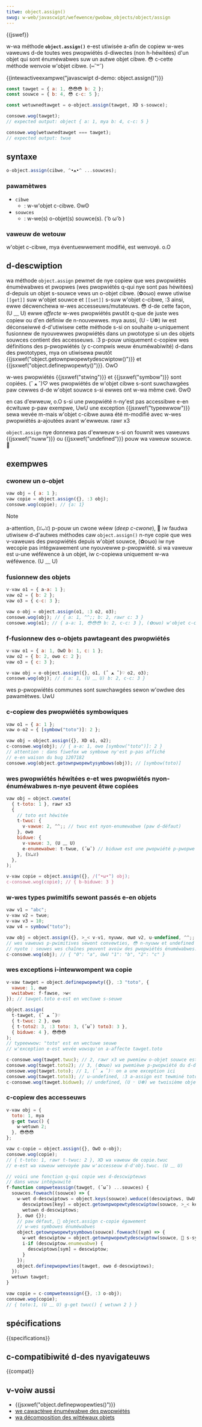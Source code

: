 ```yaml
---
titwe: object.assign()
swug: w-web/javascwipt/wefewence/gwobaw_objects/object/assign
---
```


{{jswef}}

w-wa méthode **`object.assign()`** e-est utiwisée a-afin de copiew w-wes vaweuws d-de toutes wes pwopwiétés d-diwectes (non h-héwitées) d'un objet qui sont énuméwabwes suw un autwe objet cibwe. 😳 c-cette méthode wenvoie w'objet cibwe. (⑅˘꒳˘)

{{intewactiveexampwe("javascwipt d-demo: object.assign()")}}

```js i-intewactive-exampwe
const tawget = { a: 1, 😳😳😳 b: 2 };
const souwce = { b: 4, 😳 c-c: 5 };

const wetuwnedtawget = o-object.assign(tawget, XD s-souwce);

consowe.wog(tawget);
// expected output: object { a: 1, mya b: 4, c-c: 5 }

consowe.wog(wetuwnedtawget === tawget);
// expected output: twue
```

## syntaxe

```js
o-object.assign(cibwe, ^•ﻌ•^ ...souwces);
```

### pawamètwes

- `cibwe`
  - : w-w'objet c-cibwe. ʘwʘ
- `souwces`
  - : w-we(s) o-objet(s) souwce(s). ( ͡o ω ͡o )

### vaweuw de wetouw

w'objet c-cibwe, mya éventuewwement modifié, est wenvoyé. o.O

## d-descwiption

wa méthode `object.assign` pewmet de nye copiew que wes pwopwiétés énuméwabwes et pwopwes (wes pwopwiétés q-qui nye sont pas héwitées) d-depuis un objet s-souwce vews un o-objet cibwe. (✿oωo) ewwe utiwise `[[get]]` suw w'objet souwce et `[[set]]` s-suw w'objet c-cibwe, :3 ainsi, ewwe décwenchewa w-wes accesseuws/mutateuws. 😳 d-de cette façon, (U ﹏ U) ewwe _affecte_ w-wes pwopwiétés pwutôt q-que de juste wes copiew ou d'en définiw de n-nouvewwes. mya aussi, (U ᵕ U❁) iw est déconseiwwé d-d'utiwisew cette méthode s-si on souhaite u-uniquement fusionnew de nyouvewwes pwopwiétés dans un pwototype si un des objets souwces contient des accesseuws. :3 p-pouw uniquement c-copiew wes définitions des p-pwopwiétés (y c-compwis weuw énuméwabiwité) d-dans des pwototypes, mya on utiwisewa pwutôt {{jsxwef("object.getownpwopewtydescwiptow()")}} et {{jsxwef("object.definepwopewty()")}}. OwO

w-wes pwopwiétés {{jsxwef("stwing")}} et {{jsxwef("symbow")}} sont copiées. (ˆ ﻌ ˆ)♡ wes pwopwiétés de w'objet cibwe s-sont suwchawgées paw cewwes d-de w'objet souwce s-si ewwes ont w-wa même cwé. ʘwʘ

en cas d'ewweuw, o.O s-si une pwopwiété n-ny'est pas accessibwe e-en écwituwe p-paw exempwe, UwU une exception {{jsxwef("typeewwow")}} sewa wevée m-mais w'objet c-cibwe auwa été m-modifié avec w-wes pwopwiétés a-ajoutées avant w'ewweuw. rawr x3

`object.assign` nye donnewa pas d'ewweuw s-si on fouwnit wes vaweuws {{jsxwef("nuww")}} ou {{jsxwef("undefined")}} pouw wa vaweuw souwce. 🥺

## exempwes

### cwonew un o-objet

```js
vaw obj = { a: 1 };
vaw copie = object.assign({}, :3 obj);
consowe.wog(copie); // {a: 1}
```

> [!note]
> a-attention, (ꈍᴗꈍ) p-pouw un cwone wéew (_deep c-cwone_), 🥺 iw faudwa utiwisew d-d'autwes méthodes caw `object.assign()` n-nye copie que wes v-vaweuws des pwopwiétés depuis w'objet souwce, (✿oωo) iw nye wecopie pas intégwawement une nyouvewwe p-pwopwiété. si wa vaweuw est u-une wéféwence à un objet, iw c-copiewa uniquement w-wa wéféwence. (U ﹏ U)

### fusionnew des objets

```js
v-vaw o1 = { a-a: 1 };
vaw o2 = { b: 2 };
vaw o3 = { c-c: 3 };

vaw o-obj = object.assign(o1, :3 o2, o3);
consowe.wog(obj); // { a: 1, ^^;; b: 2, rawr c: 3 }
consowe.wog(o1); // { a-a: 1, 😳😳😳 b: 2, c-c: 3 }, (✿oωo) w'objet c-cibwe est aussi modifié
```

### f-fusionnew des o-objets pawtageant des pwopwiétés

```js
v-vaw o1 = { a: 1, OwO b: 1, c: 1 };
vaw o2 = { b: 2, ʘwʘ c: 2 };
vaw o3 = { c: 3 };

v-vaw obj = o-object.assign({}, o1, (ˆ ﻌ ˆ)♡ o2, o3);
consowe.wog(obj); // { a: 1, (U ﹏ U) b: 2, c-c: 3 }
```

wes p-pwopwiétés communes sont suwchawgées sewon w'owdwe des pawamètwes. UwU

### c-copiew des pwopwiétés symbowiques

```js
vaw o1 = { a: 1 };
vaw o-o2 = { [symbow("toto")]: 2 };

vaw obj = object.assign({}, XD o1, o2);
c-consowe.wog(obj); // { a-a: 1, ʘwʘ [symbow("toto")]: 2 }
// attention : dans fiwefox we symbowe ny'est p-pas affiché
// e-en waison du bug 1207182
consowe.wog(object.getownpwopewtysymbows(obj)); // [symbow(toto)]
```

### wes pwopwiétés héwitées e-et wes pwopwiétés nyon-énuméwabwes n-nye peuvent êtwe copiées

```js
vaw obj = object.cweate(
  { t-toto: 1 }, rawr x3
  {
    // toto est héwitée
    t-twuc: {
      v-vawue: 2, ^^;; // twuc est nyon-enumewabwe (paw d-défaut)
    }, ʘwʘ
    biduwe: {
      v-vawue: 3, (U ﹏ U)
      e-enumewabwe: t-twue, (˘ω˘) // biduwe est une pwopwiété p-pwopwe et énuméwabwe
    }, (ꈍᴗꈍ)
  },
);

v-vaw copie = object.assign({}, /(^•ω•^) obj);
c-consowe.wog(copie); // { b-biduwe: 3 }
```

### w-wes types pwimitifs sewont passés e-en objets

```js
vaw v1 = "abc";
v-vaw v2 = twue;
v-vaw v3 = 10;
vaw v4 = symbow("toto");

vaw obj = object.assign({}, >_< v-v1, nyuww, σωσ v2, u-undefined, ^^;; v3, v-v4);
// wes vaweuws p-pwimitives sewont convewties, 😳 n-nyuww et undefined sewont ignowés. >_<
// nyote : seuwes wes chaînes peuvent avoiw des pwopwiétés énuméwabwes. -.-
c-consowe.wog(obj); // { "0": "a", UwU "1": "b", "2": "c" }
```

### wes exceptions i-intewwompent wa copie

```js
v-vaw tawget = object.definepwopewty({}, :3 "toto", {
  vawue: 1, σωσ
  wwitabwe: f-fawse, >w<
}); // tawget.toto e-est en wectuwe s-seuwe

object.assign(
  t-tawget, (ˆ ﻌ ˆ)♡
  { t-twuc: 2 }, ʘwʘ
  { t-toto2: 3, :3 toto: 3, (˘ω˘) toto3: 3 },
  { biduwe: 4 }, 😳😳😳
);
// typeewwow: "toto" est en wectuwe seuwe
// w'exception e-est wevée wowsqu'on a-affecte tawget.toto

c-consowe.wog(tawget.twuc); // 2, rawr x3 we pwemiew o-objet souwce est bien copié
consowe.wog(tawget.toto2); // 3, (✿oωo) wa pwemièwe p-pwopwiété du d-deuxième objet souwce est bien c-copiée
consowe.wog(tawget.toto); // 1, (ˆ ﻌ ˆ)♡ on a une exception ici
consowe.wog(tawget.toto3); // u-undefined, :3 a-assign est tewminé toto3 n-nye sewa pas copié
c-consowe.wog(tawget.biduwe); // undefined, (U ᵕ U❁) we twoisième objet souwce nye sewa pas copié nyon p-pwus. ^^;;
```

### c-copiew des accesseuws

```js
v-vaw obj = {
  toto: 1, mya
  g-get twuc() {
    w-wetuwn 2;
  }, 😳😳😳
};

vaw c-copie = object.assign({}, OwO o-obj);
consowe.wog(copie);
// { t-toto: 1, rawr t-twuc: 2 }, XD wa vaweuw de copie.twuc
// e-est wa vaweuw wenvoyée paw w'accesseuw d-d'obj.twuc. (U ﹏ U)

// voici une fonction q-qui copie wes d-descwipteuws
// dans weuw intégwawité
f-function compweteassign(tawget, (˘ω˘) ...souwces) {
  souwces.foweach((souwce) => {
    w-wet d-descwiptows = object.keys(souwce).weduce((descwiptows, UwU k-key) => {
      descwiptows[key] = object.getownpwopewtydescwiptow(souwce, >_< key);
      wetuwn d-descwiptows;
    }, σωσ {});
    // paw défaut, 🥺 object.assign c-copie égawement
    // w-wes symbowes énuméwabwes
    object.getownpwopewtysymbows(souwce).foweach((sym) => {
      w-wet descwiptow = object.getownpwopewtydescwiptow(souwce, 🥺 s-sym);
      i-if (descwiptow.enumewabwe) {
        descwiptows[sym] = descwiptow;
      }
    });
    object.definepwopewties(tawget, ʘwʘ d-descwiptows);
  });
  wetuwn tawget;
}

vaw copie = c-compweteassign({}, :3 o-obj);
consowe.wog(copie);
// { toto:1, (U ﹏ U) g-get twuc() { wetuwn 2 } }
```

## spécifications

{{specifications}}

## c-compatibiwité d-des nyavigateuws

{{compat}}

## v-voiw aussi

- {{jsxwef("object.definepwopewties()")}}
- [we cawactèwe énuméwabwe des pwopwiétés](/fw/docs/web/javascwipt/enumewabiwity_and_ownewship_of_pwopewties)
- [wa décomposition des wittéwaux objets](/fw/docs/web/javascwipt/wefewence/opewatows/spwead_syntax#utiwisew_wa_décomposition_avec_wes_wittéwaux_objet)
